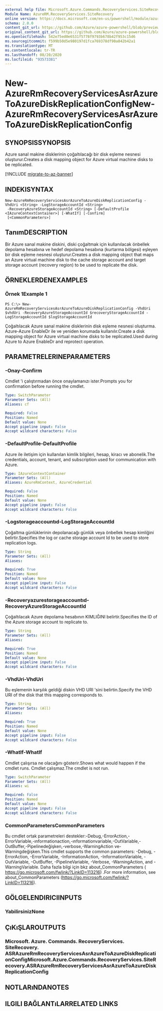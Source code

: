 ```yaml
---
external help file: Microsoft.Azure.Commands.RecoveryServices.SiteRecovery.dll-Help.xml
Module Name: AzureRM.RecoveryServices.SiteRecovery
online version: https://docs.microsoft.com/en-us/powershell/module/azurerm.recoveryservices.siterecovery/new-azurermrecoveryservicesasrazuretoazurediskreplicationconfig
schema: 2.0.0
content_git_url: https://github.com/Azure/azure-powershell/blob/preview/src/ResourceManager/RecoveryServices.SiteRecovery/Commands.RecoveryServices.SiteRecovery/help/New-AzureRmRecoveryServicesAsrAzureToAzureDiskReplicationConfig.md
original_content_git_url: https://github.com/Azure/azure-powershell/blob/preview/src/ResourceManager/RecoveryServices.SiteRecovery/Commands.RecoveryServices.SiteRecovery/help/New-AzureRmRecoveryServicesAsrAzureToAzureDiskReplicationConfig.md
ms.openlocfilehash: 542e75ed0e6531f5778f9793b678b42f953c15d6
ms.sourcegitcommit: f599b50d5e980197d1fca769378df90a842b42a1
ms.translationtype: MT
ms.contentlocale: tr-TR
ms.lasthandoff: 08/20/2020
ms.locfileid: "93573381"
---
```

# <span data-ttu-id="2c574-101">New-AzureRmRecoveryServicesAsrAzureToAzureDiskReplicationConfig</span><span class="sxs-lookup"><span data-stu-id="2c574-101">New-AzureRmRecoveryServicesAsrAzureToAzureDiskReplicationConfig</span></span>

## <span data-ttu-id="2c574-102">SYNOPSIS</span><span class="sxs-lookup"><span data-stu-id="2c574-102">SYNOPSIS</span></span>
<span data-ttu-id="2c574-103">Azure sanal makine disklerinin çoğaltılacağı bir disk eşleme nesnesi oluşturur.</span><span class="sxs-lookup"><span data-stu-id="2c574-103">Creates a disk mapping object for Azure virtual machine disks to be replicated.</span></span>

[!INCLUDE [migrate-to-az-banner](../../includes/migrate-to-az-banner.md)]

## <span data-ttu-id="2c574-104">INDEKI</span><span class="sxs-lookup"><span data-stu-id="2c574-104">SYNTAX</span></span>

```
New-AzureRmRecoveryServicesAsrAzureToAzureDiskReplicationConfig -VhdUri <String> -LogStorageAccountId <String>
 -RecoveryAzureStorageAccountId <String> [-DefaultProfile <IAzureContextContainer>] [-WhatIf] [-Confirm]
 [<CommonParameters>]
```

## <span data-ttu-id="2c574-105">Tanım</span><span class="sxs-lookup"><span data-stu-id="2c574-105">DESCRIPTION</span></span>
<span data-ttu-id="2c574-106">Bir Azure sanal makine diskini, diski çoğaltmak için kullanılacak önbellek depolama hesabına ve hedef depolama hesabına (kurtarma bölgesi) eşleyen bir disk eşleme nesnesi oluşturur.</span><span class="sxs-lookup"><span data-stu-id="2c574-106">Creates a disk mapping object that maps an Azure virtual machine disk to the cache storage account and target storage account (recovery region) to be used to replicate the disk.</span></span>

## <span data-ttu-id="2c574-107">ÖRNEKLERDEN</span><span class="sxs-lookup"><span data-stu-id="2c574-107">EXAMPLES</span></span>

### <span data-ttu-id="2c574-108">Örnek 1</span><span class="sxs-lookup"><span data-stu-id="2c574-108">Example 1</span></span>
```
PS C:\> New-AzureRmRecoveryServicesAsrAzureToAzureDiskReplicationConfig -VhdUri  $vhdUri -RecoveryAzureStorageAccountId $recoveryStorageAccountId -LogStorageAccountId $logStorageAccountId
```

<span data-ttu-id="2c574-109">Çoğaltılacak Azure sanal makine disklerinin disk eşleme nesnesi oluşturma. Azure-Azure EnableDr ile ve yeniden korumada kullanılır.</span><span class="sxs-lookup"><span data-stu-id="2c574-109">Create a disk mapping object for Azure virtual machine disks to be replicated.Used during Azure to Azure EnableDr and reprotect operation.</span></span>

## <span data-ttu-id="2c574-110">PARAMETRELERINE</span><span class="sxs-lookup"><span data-stu-id="2c574-110">PARAMETERS</span></span>

### <span data-ttu-id="2c574-111">-Onay</span><span class="sxs-lookup"><span data-stu-id="2c574-111">-Confirm</span></span>
<span data-ttu-id="2c574-112">Cmdlet 'i çalıştırmadan önce onaylamanızı ister.</span><span class="sxs-lookup"><span data-stu-id="2c574-112">Prompts you for confirmation before running the cmdlet.</span></span>

```yaml
Type: SwitchParameter
Parameter Sets: (All)
Aliases: cf

Required: False
Position: Named
Default value: None
Accept pipeline input: False
Accept wildcard characters: False
```

### <span data-ttu-id="2c574-113">-DefaultProfile</span><span class="sxs-lookup"><span data-stu-id="2c574-113">-DefaultProfile</span></span>
<span data-ttu-id="2c574-114">Azure ile iletişim için kullanılan kimlik bilgileri, hesap, kiracı ve abonelik.</span><span class="sxs-lookup"><span data-stu-id="2c574-114">The credentials, account, tenant, and subscription used for communication with Azure.</span></span>

```yaml
Type: IAzureContextContainer
Parameter Sets: (All)
Aliases: AzureRmContext, AzureCredential

Required: False
Position: Named
Default value: None
Accept pipeline input: False
Accept wildcard characters: False
```

### <span data-ttu-id="2c574-115">-Logstorageaccountıd</span><span class="sxs-lookup"><span data-stu-id="2c574-115">-LogStorageAccountId</span></span>
<span data-ttu-id="2c574-116">Çoğaltma günlüklerinin depolanacağı günlük veya önbellek hesap kimliğini belirtir.</span><span class="sxs-lookup"><span data-stu-id="2c574-116">Specifies the log or cache storage account Id to be used to store replication logs.</span></span>

```yaml
Type: String
Parameter Sets: (All)
Aliases:

Required: True
Position: Named
Default value: None
Accept pipeline input: False
Accept wildcard characters: False
```

### <span data-ttu-id="2c574-117">-Recoveryazurestorageaccountıd</span><span class="sxs-lookup"><span data-stu-id="2c574-117">-RecoveryAzureStorageAccountId</span></span>
<span data-ttu-id="2c574-118">Çoğaltılacak Azure depolama hesabının KIMLIĞINI belirtir.</span><span class="sxs-lookup"><span data-stu-id="2c574-118">Specifies the ID of the Azure storage account to replicate to.</span></span>

```yaml
Type: String
Parameter Sets: (All)
Aliases:

Required: True
Position: Named
Default value: None
Accept pipeline input: False
Accept wildcard characters: False
```

### <span data-ttu-id="2c574-119">-VhdUri</span><span class="sxs-lookup"><span data-stu-id="2c574-119">-VhdUri</span></span>
<span data-ttu-id="2c574-120">Bu eşlemenin karşılık geldiği diskin VHD URI 'sini belirtin.</span><span class="sxs-lookup"><span data-stu-id="2c574-120">Specify the VHD URI of the disk that this mapping corresponds to.</span></span>

```yaml
Type: String
Parameter Sets: (All)
Aliases:

Required: True
Position: Named
Default value: None
Accept pipeline input: False
Accept wildcard characters: False
```

### <span data-ttu-id="2c574-121">-WhatIf</span><span class="sxs-lookup"><span data-stu-id="2c574-121">-WhatIf</span></span>
<span data-ttu-id="2c574-122">Cmdlet çalışırsa ne olacağını gösterir.</span><span class="sxs-lookup"><span data-stu-id="2c574-122">Shows what would happen if the cmdlet runs.</span></span>
<span data-ttu-id="2c574-123">Cmdlet çalışmaz.</span><span class="sxs-lookup"><span data-stu-id="2c574-123">The cmdlet is not run.</span></span>

```yaml
Type: SwitchParameter
Parameter Sets: (All)
Aliases: wi

Required: False
Position: Named
Default value: None
Accept pipeline input: False
Accept wildcard characters: False
```

### <span data-ttu-id="2c574-124">CommonParameters</span><span class="sxs-lookup"><span data-stu-id="2c574-124">CommonParameters</span></span>
<span data-ttu-id="2c574-125">Bu cmdlet ortak parametreleri destekler:-Debug,-ErrorAction,-ErrorVariable,-ınformationaction,-ınformationvariable,-OutVariable,-OutBuffer,-Pipelinedeğişken,-verbose,-WarningAction ve-Warningdeğişken.</span><span class="sxs-lookup"><span data-stu-id="2c574-125">This cmdlet supports the common parameters: -Debug, -ErrorAction, -ErrorVariable, -InformationAction, -InformationVariable, -OutVariable, -OutBuffer, -PipelineVariable, -Verbose, -WarningAction, and -WarningVariable.</span></span> <span data-ttu-id="2c574-126">Daha fazla bilgi için bkz about_CommonParameters ( https://go.microsoft.com/fwlink/?LinkID=113216) .</span><span class="sxs-lookup"><span data-stu-id="2c574-126">For more information, see about_CommonParameters (https://go.microsoft.com/fwlink/?LinkID=113216).</span></span>

## <span data-ttu-id="2c574-127">GÖLGELENDIRICI</span><span class="sxs-lookup"><span data-stu-id="2c574-127">INPUTS</span></span>

### <span data-ttu-id="2c574-128">Yabilirsiniz</span><span class="sxs-lookup"><span data-stu-id="2c574-128">None</span></span>

## <span data-ttu-id="2c574-129">ÇıKıŞLAR</span><span class="sxs-lookup"><span data-stu-id="2c574-129">OUTPUTS</span></span>

### <span data-ttu-id="2c574-130">Microsoft. Azure. Commands. RecoveryServices. SiteRecovery. ASRAzureRmRecoveryServicesAsrAzureToAzureDiskReplicationConfig</span><span class="sxs-lookup"><span data-stu-id="2c574-130">Microsoft.Azure.Commands.RecoveryServices.SiteRecovery.ASRAzureRmRecoveryServicesAsrAzureToAzureDiskReplicationConfig</span></span>

## <span data-ttu-id="2c574-131">NOTLARıNDA</span><span class="sxs-lookup"><span data-stu-id="2c574-131">NOTES</span></span>

## <span data-ttu-id="2c574-132">ILGILI BAĞLANTıLAR</span><span class="sxs-lookup"><span data-stu-id="2c574-132">RELATED LINKS</span></span>
